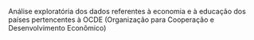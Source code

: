 Análise exploratória dos dados referentes à economia e à educação dos países pertencentes à OCDE (Organização para Cooperação e Desenvolvimento Econômico)